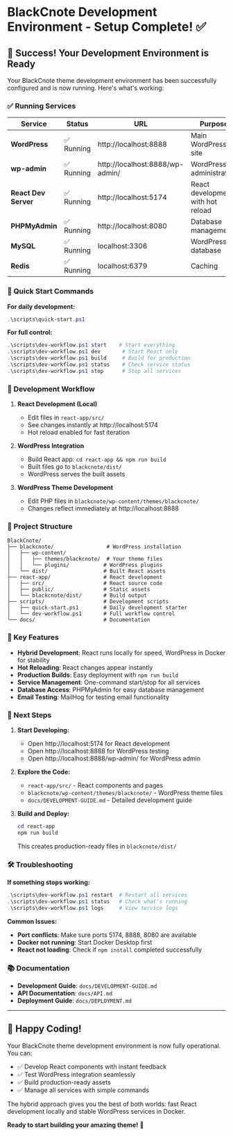 # BlackCnote Development Environment - Setup Complete! ✅

## 🎉 Success! Your Development Environment is Ready

Your BlackCnote theme development environment has been successfully configured and is now running. Here's what's working:

### ✅ Running Services

| Service | Status | URL | Purpose |
|---------|--------|-----|---------|
| **WordPress** | ✅ Running | http://localhost:8888 | Main WordPress site |
| **wp-admin** | ✅ Running | http://localhost:8888/wp-admin/ | WordPress administration |
| **React Dev Server** | ✅ Running | http://localhost:5174 | React development with hot reload |
| **PHPMyAdmin** | ✅ Running | http://localhost:8080 | Database management |
| **MySQL** | ✅ Running | localhost:3306 | WordPress database |
| **Redis** | ✅ Running | localhost:6379 | Caching |

### 🚀 Quick Start Commands

**For daily development:**
```powershell
.\scripts\quick-start.ps1
```

**For full control:**
```powershell
.\scripts\dev-workflow.ps1 start    # Start everything
.\scripts\dev-workflow.ps1 dev       # Start React only
.\scripts\dev-workflow.ps1 build     # Build for production
.\scripts\dev-workflow.ps1 status    # Check service status
.\scripts\dev-workflow.ps1 stop      # Stop all services
```

### 🎨 Development Workflow

1. **React Development (Local)**
   - Edit files in `react-app/src/`
   - See changes instantly at http://localhost:5174
   - Hot reload enabled for fast iteration

2. **WordPress Integration**
   - Build React app: `cd react-app && npm run build`
   - Built files go to `blackcnote/dist/`
   - WordPress serves the built assets

3. **WordPress Theme Development**
   - Edit PHP files in `blackcnote/wp-content/themes/blackcnote/`
   - Changes reflect immediately at http://localhost:8888

### 📁 Project Structure

```
BlackCnote/
├── blackcnote/                 # WordPress installation
│   ├── wp-content/
│   │   ├── themes/blackcnote/  # Your theme files
│   │   └── plugins/           # WordPress plugins
│   └── dist/                  # Built React assets
├── react-app/                 # React development
│   ├── src/                   # React source code
│   ├── public/                # Static assets
│   └── blackcnote/dist/       # Build output
├── scripts/                   # Development scripts
│   ├── quick-start.ps1        # Daily development starter
│   └── dev-workflow.ps1       # Full workflow control
└── docs/                      # Documentation
```

### 🔧 Key Features

- **Hybrid Development**: React runs locally for speed, WordPress in Docker for stability
- **Hot Reloading**: React changes appear instantly
- **Production Builds**: Easy deployment with `npm run build`
- **Service Management**: One-command start/stop for all services
- **Database Access**: PHPMyAdmin for easy database management
- **Email Testing**: MailHog for testing email functionality

### 🎯 Next Steps

1. **Start Developing:**
   - Open http://localhost:5174 for React development
   - Open http://localhost:8888 for WordPress testing
   - Open http://localhost:8888/wp-admin/ for WordPress admin

2. **Explore the Code:**
   - `react-app/src/` - React components and pages
   - `blackcnote/wp-content/themes/blackcnote/` - WordPress theme files
   - `docs/DEVELOPMENT-GUIDE.md` - Detailed development guide

3. **Build and Deploy:**
   ```powershell
   cd react-app
   npm run build
   ```
   This creates production-ready files in `blackcnote/dist/`

### 🛠️ Troubleshooting

**If something stops working:**
```powershell
.\scripts\dev-workflow.ps1 restart  # Restart all services
.\scripts\dev-workflow.ps1 status   # Check what's running
.\scripts\dev-workflow.ps1 logs     # View service logs
```

**Common Issues:**
- **Port conflicts**: Make sure ports 5174, 8888, 8080 are available
- **Docker not running**: Start Docker Desktop first
- **React not loading**: Check if `npm install` completed successfully

### 📚 Documentation

- **Development Guide**: `docs/DEVELOPMENT-GUIDE.md`
- **API Documentation**: `docs/API.md`
- **Deployment Guide**: `docs/DEPLOYMENT.md`

---

## 🎨 Happy Coding!

Your BlackCnote theme development environment is now fully operational. You can:

- ✅ Develop React components with instant feedback
- ✅ Test WordPress integration seamlessly
- ✅ Build production-ready assets
- ✅ Manage all services with simple commands

The hybrid approach gives you the best of both worlds: fast React development locally and stable WordPress services in Docker.

**Ready to start building your amazing theme!** 🚀 